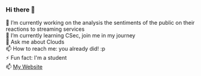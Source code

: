 ### Hi there 👋

🔭 I’m currently working on the analysis the sentiments of the public on their reactions to streaming services <br/>
🌱 I’m currently learning CSec, join me in my journey <br/>
💬 Ask me about Clouds <br/>
📫 How to reach me: you already did! :p <br/>
⚡ Fun fact: I'm a student <br/>
📫 [My Website](https://pratham567.github.io/)

<!--
**Pratham567/pratham567** is a ✨ _special_ ✨ repository because its `README.md` (this file) appears on your GitHub profile.

Here are some ideas to get you started:

- 🔭 I’m currently working on ...
- 🌱 I’m currently learning ...
- 👯 I’m looking to collaborate on ...
- 🤔 I’m looking for help with ...
- 💬 Ask me about ...
- 📫 How to reach me: ...
- 😄 Pronouns: ...
- ⚡ Fun fact: ...
-->
